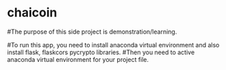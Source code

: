 # chaicoin
#The purpose of this side project is demonstration/learning. 

#To run this app, you need to install anaconda virtual environment and also install flask, flaskcors pycrypto libraries.
#Then you need to active anaconda virtual environment for your project file.
